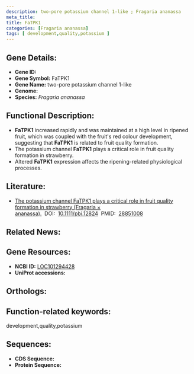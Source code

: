 ```yaml
---
description: two-pore potassium channel 1-like ; Fragaria ananassa
meta_title:
title: FaTPK1
categories: [Fragaria ananassa]
tags: [ development,quality,potassium ]
---
```


## Gene Details:
- **Gene ID:**	[]()
- **Gene Symbol:** FaTPK1
- **Gene Name:** two-pore potassium channel 1-like
- **Genome:** []()
- **Species:** *Fragaria ananassa*

## Functional Description:
   - **FaTPK1** increased rapidly and was maintained at a high level in ripened fruit, which was coupled with the fruit's red colour development, suggesting that **FaTPK1** is related to fruit quality formation.
   - The potassium channel **FaTPK1** plays a critical role in fruit quality formation in strawberry.
   - Altered **FaTPK1** expression affects the ripening-related physiological processes.

## Literature:
   - [The potassium channel FaTPK1 plays a critical role in fruit quality formation in strawberry (Fragaria × ananassa).]( https://onlinelibrary.wiley.com/doi/10.1111/pbi.12824)&nbsp;&nbsp;DOI:&nbsp;&nbsp;[10.1111/pbi.12824](https://onlinelibrary.wiley.com/doi/10.1111/pbi.12824)&nbsp;&nbsp;PMID:&nbsp;&nbsp;[28851008](https://pubmed.ncbi.nlm.nih.gov/28851008/)

## Related News:

## Gene Resources:
- **NCBI ID:** [LOC101294428](https://www.ncbi.nlm.nih.gov/gene/?term=LOC101294428)
- **UniProt accessions:** [](https://www.uniprot.org/uniprotkb//entry)

## Orthologs:


## Function-related keywords:
development,quality,potassium

## Sequences:
- **CDS Sequence:**
- **Protein Sequence:**

